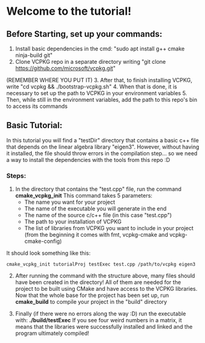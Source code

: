 # Welcome to the tutorial!

## Before Starting, set up your commands:
1. Install basic dependencies in the cmd: "sudo apt install g++ cmake ninja-build git"
2. Clone VCPKG repo in a separate directory writing "git clone https://github.com/microsoft/vcpkg.git" 

(REMEMBER WHERE YOU PUT IT)
3. After that, to finish installing VCPKG, write "cd vcpkg && ./bootstrap-vcpkg.sh"
4. When that is done, it is necessary to set up the path to VCPKG in your environment variables
5. Then, while still in the environment variables, add the path to this repo's bin to access its commands

## Basic Tutorial:
In this tutorial you will find a "testDir" directory that contains a basic c++ file that depends on the linear algebra library "eigen3". However, without having it installed, the file should throw errors in the compilation step... so we need a way to install the dependencies with the tools from this repo :D

### Steps:
1. In the directory that contains the "test.cpp" file, run the command **cmake_vcpkg_init**
This command takes 5 parameters:
    - The name you want for your project
    - The name of the executable you will generate in the end
    - The name of the source c/c++ file (in this case "test.cpp")
    - The path to your installation of VCPKG
    - The list of libraries from VCPKG you want to include in your project (from the beginning it comes with fmt, vcpkg-cmake and vcpkg-cmake-config)

It should look something like this:

    cmake_vcpkg_init tutorialProj testExec test.cpp /path/to/vcpkg eigen3 

2. After running the command with the structure above, many files should have been created in the directory! 
All of them are needed for the project to be built using CMake and have access to the VCPKG libraries.
Now that the whole base for the project has been set up, run **cmake_build** to compile your project in the "build" directory

3. Finally (if there were no errors along the way :D) run the executable with: **./build/testExec**
If you see four weird numbers in a matrix, it means that the libraries were successfully installed and linked and the program
ultimately compiled!



